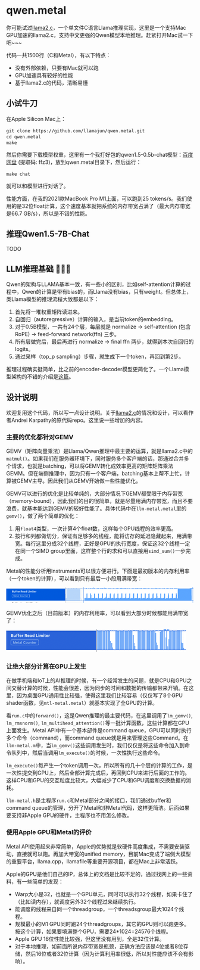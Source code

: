 # qwen.metal

你可能试过[llama2.c](https://github.com/karpathy/llama2.c)，一个单文件C语言Llama推理实现，这里是一个支持Mac GPU加速的llama2.c，支持中文更强的Qwen模型本地推理。赶紧打开Mac试一下吧~~~

代码一共1500行（C和Metal），有以下特点：
* 没有外部依赖，只要有Mac就可以跑
* GPU加速具有较好的性能
* 基于llama2.c的代码，清晰易懂

## 小试牛刀

在Apple Silicon Mac上：

```
git clone https://github.com/llamajun/qwen.metal.git
cd qwen.metal
make
```

然后你需要下载模型权重，这里有一个我打好包的qwen1.5-0.5b-chat模型：[百度网盘](https://pan.baidu.com/s/19qUz9fS6HjDq0Yb-T0i_aA) (提取码: ffz3)，放到qwen.metal目录下，然后运行：

```
make chat
```

就可以和模型进行对话了。

性能方面，在我的2021款MacBook Pro M1上面，可以跑到25 tokens/s。我们使用的是32位float计算，这个速度基本就把系统的内存带宽占满了（最大内存带宽是66.7 GB/s），所以是不错的性能。

## 推理Qwen1.5-7B-Chat

TODO

## LLM推理基础 🦙🦙🦙

Qwen的架构与LLAMA基本一致，有一些小的区别，比如self-attention计算的过程中，Qwen的计算是带有bias的，而Llama没有bias，只有weight。但总体上，类Llama模型的推理流程大致都是以下：

1. 首先将一堆权重矩阵读进来。
2. 自回归（autoregressive）计算的输入，是当前token的embedding。
3. 对于0.5B模型，一共有24个层，每层就是 normalize -> self-attention (包含RoPE) -> feed-forward network(ffn) 三步。
4. 所有层做完后，最后再进行 normalize -> final ffn 两步，就得到本次自回归的logits。
5. 通过采样（top_p sampling）步骤，就生成下一个token，再回到第2步。

推理过程确实挺简单，比之前的encoder-decoder模型更简化了。一个Llama模型架构的不错的介绍是[这篇](https://zhuanlan.zhihu.com/p/651248009)。

## 设计说明

欢迎复用这个代码，所以写一点设计说明。关于[llama2.c](https://github.com/karpathy/llama2.c)的情况和设计，可以看作者Andrei Karpathy的原代码repo。这里说一些增加的内容。

### 主要的优化都针对GEMV

GEMV（矩阵向量乘法）是Llama/Qwen推理中最主要的运算，就是llama2.c中的`matmul()`。如果我们在服务器环境下，同时服务多个客户端的话，那通过合并多个请求，也就是batching，可以将GEMV转化成效率更高的矩阵矩阵乘法GEMM。但在端侧推理中，因为只有一个客户端，batching基本上帮不上忙，计算被GEMV主导。因此我们从GEMV开始做一些性能优化。

GEMV可以进行的优化是比较单纯的，大部分情况下GEMV都受限于内存带宽（memory-bound），因此我们的目的很简单，就是尽量用满内存带宽，而且不要浪费，就基本能达到GEMV的较好性能了。具体代码中在`llm-metal.metal`里的`gemv()`，做了两个简单的优化：

1. 用`float4`类型，一次计算4个float数，这样每个GPU线程的效率更高。
2. 按行和列都做切分，保证有足够多的线程，能将访存的延迟隐藏起来，用满带宽。每行这里分成32个线程，正好是GPU的执行宽度，保证这32个线程一定在同一个SIMD group里面，这样整个行的求和可以直接用`simd_sum()`一步完成。

Metal的性能分析用Instruments可以很方便进行。下面是最初版本的内存利用率（一个token的计算），可以看到只有最后一小段用满带宽：

![](doc/metal-bandwidth.png)

GEMV优化之后（目前版本）的内存利用率，可以看到大部分时候都能用满带宽了：

![](doc/metal-bandwidth2.png)

### 让绝大部分计算在GPU上发生

在做手机端和IoT上的AI推理的时候，有一个经常发生的问题，就是CPU和GPU之间交替计算的时候，性能会很差，因为同步的时间和数据的传输都带来开销。在这里，因为桌面GPU通用性比较强，使得这里我们比较容易（仅仅写了8个GPU shader函数，见`mtl-metal.metal`）就基本实现了全GPU的计算。

看`run.c`中的`forward()`，这是Qwen推理的最主要代码，在这里调用了`lm_gemv()`, `lm_rmsnorm()`, `lm_multihead_attention()`等一批计算函数，这些计算都在GPU上面发生。Metal API中有一个基本部件是command queue，GPU可以同时执行多个命令（command），而command queue就是用来管理这些Command。在`llm-metal.m`中，当`lm_gemv()`这些调用发生时，我们仅仅是将这些命令加入到命令队列中，然后当调用`lm_execute()`的时候，一次性执行这些命令。

`lm_execute()`每产生一个token调用一次，所以所有的几十个层的计算的工作，是一次性提交到GPU上，然后全部计算完成后，再回到CPU来进行后面的工作的。这样CPU和GPU的交互粒度比较大，大幅减少了CPU和GPU调度和交换数据的消耗。

`llm-metal.h`是主程序`run.c`和Metal部分之间的接口，我们通过buffer和command queue的管理，分开了Metal和非Metal代码，这样更简洁。后面如果要支持非Apple GPU的硬件，主程序也不用怎么修改。

### 使用Apple GPU和Metal的评价

Metal API使用起来非常简单，Apple的优势就是软硬件高度集成，不需要安装驱动，直接就可以跑。再加大带宽的unified memory，目前Mac变成了端侧大模型的重要平台，llama.cpp，llamafile等重要开源项目，都在Mac上非常活跃。

Apple的GPU是他们自己的IP，总体上的文档是比较不足的，通过找网上的一些资料，有一些简单的发现：
  * Warp大小是32，也就是一个GPU单元，同时可以执行32个线程，如果卡住了（比如读内存），就调度另外32个线程过来继续执行。
  * 能调度的线程来自同一个threadgroup，一个threadsgroup最大1024个线程。
  * 规模最小的M1 GPU同时跑24个threadgroups，其它的GPU则可以跑更多。按这个计算，如果要填满整个GPU，需要24*1024=24576个线程。
  * Apple GPU 16位性能比较强，但这里没有用到，全是32位计算。
  * 对于本地推理，如前面所说内存带宽是瓶颈，正确方法应该是4位或者8位存储，然后16位或者32位计算（因为计算利用率很低，所以对性能应该不会有影响）。




